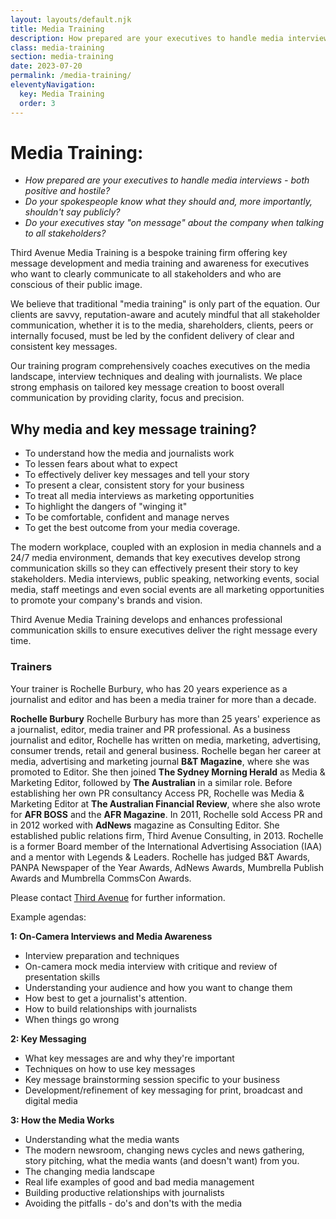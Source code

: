 ```yaml
---
layout: layouts/default.njk
title: Media Training
description: How prepared are your executives to handle media interviews – both positive and hostile?
class: media-training
section: media-training
date: 2023-07-20
permalink: /media-training/
eleventyNavigation:
  key: Media Training
  order: 3
---
```


# Media Training: #
- *How prepared are your executives to handle media interviews - both positive and hostile?*
- *Do your spokespeople know what they should and, more importantly, shouldn't say publicly?*
- *Do your executives stay "on message" about the company when talking to all stakeholders?*


Third Avenue Media Training is a bespoke training firm offering key message development and media training and awareness for executives who want to clearly communicate to all stakeholders and who are conscious of their public image.

We believe that traditional "media training" is only part of the equation. Our clients are savvy, reputation-aware and acutely mindful that all stakeholder communication, whether it is to the media, shareholders, clients, peers or internally focused, must be led by the confident delivery of clear and consistent key messages.

Our training program comprehensively coaches executives on the media landscape, interview techniques and dealing with journalists. We place strong emphasis on tailored key message creation to boost overall communication by providing clarity, focus and precision.

## Why media and key message training? ##

- To understand how the media and journalists work
- To lessen fears about what to expect
- To effectively deliver key messages and tell your story
- To present a clear, consistent story for your business
- To treat all media interviews as marketing opportunities
- To highlight the dangers of "winging it"
- To be comfortable, confident and manage nerves
- To get the best outcome from your media coverage.

The modern workplace, coupled with an explosion in media channels and a 24/7 media environment, demands that key executives develop strong communication skills so they can effectively present their story to key stakeholders. Media interviews, public speaking, networking events, social media, staff meetings and even social events are all marketing opportunities to promote your company's brands and vision.

Third Avenue Media Training develops and enhances professional communication skills to ensure executives deliver the right message every time.

### Trainers ###
Your trainer is Rochelle Burbury, who has 20 years experience as a journalist and editor and has been a media trainer for more than a decade.

**Rochelle Burbury**
Rochelle Burbury has more than 25 years' experience as a journalist, editor, media trainer and PR professional. As a business journalist and editor, Rochelle has written on media, marketing, advertising, consumer trends, retail and general business. Rochelle began her career at media, advertising and marketing journal **B&T Magazine**, where she was promoted to Editor. She then joined **The Sydney Morning Herald** as Media & Marketing Editor, followed by **The Australian** in a similar role. Before establishing her own PR consultancy Access PR, Rochelle was Media & Marketing Editor at **The Australian Financial Review**, where she also wrote for **AFR BOSS** and the **AFR Magazine**. In 2011, Rochelle sold Access PR and in 2012 worked with **AdNews** magazine as Consulting Editor. She established public relations firm, Third Avenue Consulting, in 2013. Rochelle is a former Board member of the International Advertising Association (IAA) and a mentor with Legends & Leaders. Rochelle has judged B&T Awards, PANPA Newspaper of the Year Awards, AdNews Awards, Mumbrella Publish Awards and Mumbrella CommsCon Awards.

Please contact <a href="/contact/">Third Avenue</a> for further information.

Example agendas:

**1: On-Camera Interviews and Media Awareness**

- Interview preparation and techniques
- On-camera mock media interview with critique and review of presentation skills
- Understanding your audience and how you want to change them
- How best to get a journalist's attention.
- How to build relationships with journalists
- When things go wrong

**2: Key Messaging**

- What key messages are and why they're important
- Techniques on how to use key messages
- Key message brainstorming session specific to your business
- Development/refinement of key messaging for print, broadcast and digital media

**3: How the Media Works**

- Understanding what the media wants
- The modern newsroom, changing news cycles and news gathering, story pitching, what the media wants (and doesn't want) from you. 
- The changing media landscape
- Real life examples of good and bad media management
- Building productive relationships with journalists
- Avoiding the pitfalls - do's and don'ts with the media




